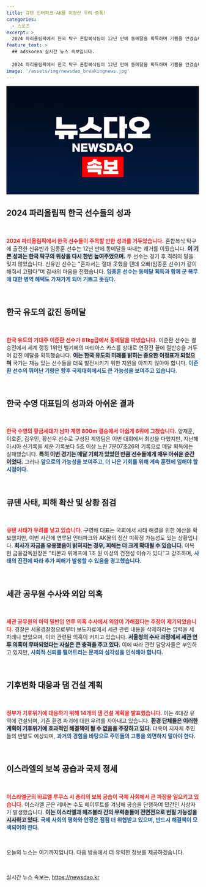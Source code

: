 ```yaml
---
title: 큐텐 인터파크·AK몰 미정산 우려 증폭!
categories:
  - 스포츠
excerpt: >
  2024 파리올림픽에서 한국 탁구 혼합복식팀이 12년 만에 동메달을 획득하며 기쁨을 안겼습니다. 그러나 수영 계영 남자팀은 아쉬운 6위에 그쳤고, 큐텐 사건은 여파가 계속되고 있습니다. 클릭하여 자세한 소식을 확인하세요!
feature_text: >
  ## adskorea 실시간 뉴스 속보입니다.

  2024 파리올림픽에서 한국 탁구 혼합복식팀이 12년 만에 동메달을 획득하며 기쁨을 안겼습니다. 그러나 수영 계영 남자팀은 아쉬운 6위에 그쳤고, 큐텐 사건은 여파가 계속되고 있습니다. 클릭하여 자세한 소식을 확인하세요!
image: '/assets/img/newsdao_breakingnews.jpg'
---
```


<p><img src="/assets/img/newsdao_breakingnews.jpg" alt="adskorea 속보" /></p>

<h2 data-ke-size="size26">2024 파리올림픽 한국 선수들의 성과</h2>

<p data-ke-size="size16">&nbsp;</p>

<p><b><span style="color: #ee2323;">2024 파리올림픽에서 한국 선수들이 주목할 만한 성과를 거두었습니다.</span></b> 혼합복식 탁구에 출전한 신유빈과 임종훈 선수는 12년 만에 동메달을 따내는 쾌거를 이뤘습니다. <b><span style="background-color: #21538527;">이 기쁜 성과는 한국 탁구의 위상을 다시 한번 높여주었으며.</span></b> 두 선수는 경기 후 격려의 말을 잊지 않았습니다. 신유빈 선수는 "혼자서는 절대 못했을 텐데 오빠(임종훈 선수)가 같이 해줘서 고맙다"며 감사의 마음을 전했습니다. <b><span style="color: #1a5490;">임종훈 선수는 동메달 획득과 함께 군 복무에 대한 병역 혜택도 가져가게 되어 기쁘고 뜻깊다.</span></b></p>

<p data-ke-size="size16">&nbsp;</p>

<h2 data-ke-size="size26">한국 유도의 값진 동메달</h2>

<p data-ke-size="size16">&nbsp;</p>

<p><b><span style="color: #ee2323;">한국 유도의 기대주 이준환 선수가 81kg급에서 동메달을 따냈습니다.</span></b> 이준환 선수는 결승전에서 세계 랭킹 1위인 벨기에의 마티아스 카스를 상대로 연장전 끝에 절반승을 거두며 값진 메달을 획득했습니다. <b><span style="background-color: #21538527;">이는 한국 유도의 미래를 밝히는 중요한 이정표가 되었으며</span></b> 국가는 재능 있는 선수들을 더욱 발전시키기 위한 지원을 아끼지 않아야 합니다. <b><span style="color: #1a5490;">이준환 선수의 뛰어난 기량은 향후 국제대회에서도 큰 가능성을 보여주고 있습니다.</span></b></p>

<p data-ke-size="size16">&nbsp;</p>

<h2 data-ke-size="size26">한국 수영 대표팀의 성과와 아쉬운 결과</h2>

<p data-ke-size="size16">&nbsp;</p>

<p><b><span style="color: #ee2323;">한국 수영의 황금세대가 남자 계영 800m 결승에서 아쉽게 6위에 그쳤습니다.</span></b> 양재훈, 이호준, 김우민, 황선우 선수로 구성된 계영팀은 이번 대회에서 최선을 다했지만, 지난해 아시아 신기록을 세운 기록보다 5초 이상 느린 7분07초26의 기록으로 메달 획득에는 실패했습니다. <b><span style="background-color: #21538527;">특히 이번 경기는 메달 기회가 있었던 만큼 선수들에게 매우 아쉬운 순간이었다.</span></b> 그러나 <b><span style="color: #1a5490;">앞으로의 가능성을 보여주고, 더 나은 기회를 위해 계속 훈련에 임해야 할 시점이다.</span></b></p>

<p data-ke-size="size16">&nbsp;</p>

<h2 data-ke-size="size26">큐텐 사태, 피해 확산 및 상황 점검</h2>

<p data-ke-size="size16">&nbsp;</p>

<p><b><span style="color: #ee2323;">큐텐 사태가 우려를 낳고 있습니다.</span></b> 구영배 대표는 국회에서 사태 해결을 위한 예산을 확보했지만, 이번 사건에 연루된 인터파크와 AK몰의 정산 미확정 가능성도 있는 상황입니다. <b><span style="background-color: #21538527;">회사가 자금을 유용했음이 밝혀지는 경우, 피해는 더 크게 확대될 수 있습니다.</span></b> 이복현 금융감독원장은 "티몬과 위메프에 1조 원 이상의 건전성 이슈가 있다"고 강조하며, <b><span style="color: #1a5490;">사태의 진전에 따라 추가 피해가 발생할 수 있음을 경고했습니다.</span></b></p>

<p data-ke-size="size16">&nbsp;</p>

<h2 data-ke-size="size26">세관 공무원 수사와 외압 의혹</h2>

<p data-ke-size="size16">&nbsp;</p>

<p><b><span style="color: #ee2323;">세관 공무원의 마약 밀반입 연루 의혹 수사에서 외압이 가해졌다는 주장이 제기되었습니다.</span></b> 경찰은 서울경찰청으로부터 보도자료에서 세관 관련 내용을 삭제하라는 압력을 세 차례나 받았으며, 이와 관련된 의혹이 커지고 있습니다. <b><span style="background-color: #21538527;">서울청의 수사 과정에서 세관 연루 의혹이 무마되었다는 사실은 큰 충격을 주고 있다.</span></b> 이에 따라 관련 담당자들은 부인하고 있지만, <b><span style="color: #1a5490;">사회적 신뢰를 떨어트리는 문제의 심각성을 인식해야 합니다.</span></b></p>

<p data-ke-size="size16">&nbsp;</p>

<h2 data-ke-size="size26">기후변화 대응과 댐 건설 계획</h2>

<p data-ke-size="size16">&nbsp;</p>

<p><b><span style="color: #ee2323;">정부가 기후위기에 대응하기 위해 14개의 댐 건설 계획을 발표했습니다.</span></b> 이는 4대강 유역에 건설되며, 기존 환경 파괴에 대한 우려를 자아내고 있습니다. <b><span style="background-color: #21538527;">환경 단체들은 이러한 계획이 기후위기에 효과적인 해결책이 될 수 없음을 주장하고 있다.</span></b> 더욱이 지자체 주민들의 반발도 예상되며, <b><span style="color: #1a5490;">과거의 경험을 바탕으로 주민들의 고통을 외면하지 말아야 한다.</span></b></p>

<p data-ke-size="size16">&nbsp;</p>

<h2 data-ke-size="size26">이스라엘의 보복 공습과 국제 정세</h2>

<p data-ke-size="size16">&nbsp;</p>

<p><b><span style="color: #ee2323;">이스라엘군의 바르엘 루쿠스 시 총리의 보복 공습이 국제 사회에서 큰 파장을 일으키고 있습니다.</span></b> 이스라엘 군은 레바논 수도 베이루트를 겨냥해 공습을 단행하여 민간인 사상자가 발생했습니다. <b><span style="background-color: #21538527;">이는 이스라엘과 헤즈볼라 간의 무력충돌이 전면전으로 번질 가능성을 시사하고 있다.</span></b> <b><span style="color: #1a5490;">국제 사회의 평화와 안정은 점점 더 위협받고 있으며, 반드시 해결책이 모색되어야 한다.</span></b></p>

<p data-ke-size="size16">&nbsp;</p>

<p data-ke-size="size16">오늘의 뉴스는 여기까지입니다. 다음 방송에서 더 유익한 정보를 제공하겠습니다.</p>

<p data-ke-size="size16">&nbsp;</p>
실시간 뉴스 속보는, <a href="https://newsdao.kr" rel="dofollow">https://newsdao.kr</a>


